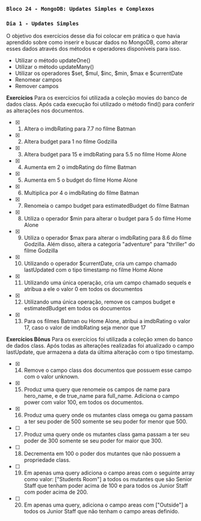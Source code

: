 ### `Bloco 24 - MongoDB: Updates Simples e Complexos`
### `Dia 1 - Updates Simples`

O objetivo dos exercícios desse dia foi colocar em prática o que havia aprendido sobre como inserir e buscar dados no MongoDB, como alterar esses dados através dos métodos e operadores disponíveis para isso.
  - Utilizar o método updateOne()
  - Utilizar o método updateMany()
  - Utilizar os operadores $set, $mul, $inc, $min, $max e $currentDate
  - Renomear campos
  - Remover campos

**Exercícios**
Para os exercícios foi utilizada a coleção movies do banco de dados class.
Após cada execução foi utilizado o método find() para conferir as alterações nos documentos.

- [x] 1. Altera o imdbRating para 7.7 no filme Batman 
- [x] 2. Altera budget para 1 no filme Godzilla 
- [x] 3. Altera budget para 15 e imdbRating para 5.5 no filme Home Alone
- [x] 4. Aumenta em 2 o imdbRating do filme Batman
- [x] 5. Aumenta em 5 o budget do filme Home Alone
- [x] 6. Multiplica por 4 o imdbRating do filme Batman
- [x] 7. Renomeia o campo budget para estimatedBudget do filme Batman
- [x] 8. Utiliza o operador $min para alterar o budget para 5 do filme Home Alone
- [x] 9. Utiliza o operador $max para alterar o imdbRating para 8.6 do filme Godzilla. Além disso, altera a categoria "adventure" para "thriller" do filme Godzilla
- [x] 10. Utilizando o operador $currentDate, cria um campo chamado lastUpdated com o tipo timestamp no filme Home Alone
- [x] 11. Utilizando uma única operação, cria um campo chamado sequels e atribua a ele o valor 0 em todos os documentos
- [x] 12. Utilizando uma única operação, remove os campos budget e estimatedBudget em todos os documentos
- [x] 13. Para os filmes Batman ou Home Alone, atribui a imdbRating o valor 17, caso o valor de imdbRating seja menor que 17

**Exercícios Bônus**
Para os exercícios foi utilizada a coleção xmen do banco de dados class.
Após todas as alterações realizadas foi atualizado o campo lastUpdate, que armazena a data da última alteração com o tipo timestamp.

- [x] 14. Remove o campo class dos documentos que possuem esse campo com o valor unknown.
- [x] 15. Produz uma query que renomeie os campos de name para hero_name, e de true_name para full_name. Adiciona o campo power com valor 100, em todos os documentos.
- [x] 16. Produz uma query onde os mutantes class omega ou gama passam a ter seu poder de 500 somente se seu poder for menor que 500.
- [ ] 17. Produz uma query onde os mutantes class gama passam a ter seu poder de 300 somente se seu poder for maior que 300.
- [ ] 18. Decrementa em 100 o poder dos mutantes que não possuem a propriedade class.
- [ ] 19. Em apenas uma query adiciona o campo areas com o seguinte array como valor: ["Students Room"] a todos os mutantes que são Senior Staff que tenham poder acima de 100 e para todos os Junior Staff com poder acima de 200.
- [ ] 20. Em apenas uma query, adiciona o campo areas com ["Outside"] a todos os Junior Staff que não tenham o campo areas definido.

